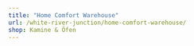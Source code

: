 ```yaml
---
title: "Home Comfort Warehouse"
url: /white-river-junction/home-comfort-warehouse/
shop: Kamine & Öfen
---
```

